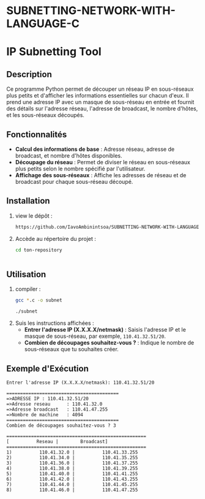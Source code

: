# SUBNETTING-NETWORK-WITH-LANGUAGE-C
# IP Subnetting Tool

## Description

Ce programme Python permet de découper un réseau IP en sous-réseaux plus petits et d'afficher les informations essentielles sur chacun d'eux. Il prend une adresse IP avec un masque de sous-réseau en entrée et fournit des détails sur l'adresse réseau, l'adresse de broadcast, le nombre d'hôtes, et les sous-réseaux découpés.

## Fonctionnalités

- **Calcul des informations de base** : Adresse réseau, adresse de broadcast, et nombre d'hôtes disponibles.
- **Découpage du réseau** : Permet de diviser le réseau en sous-réseaux plus petits selon le nombre spécifié par l'utilisateur.
- **Affichage des sous-réseaux** : Affiche les adresses de réseau et de broadcast pour chaque sous-réseau découpé.

## Installation

1. view le dépôt :
    ```bash
    https://github.com/IavoAmbinintsoa/SUBNETTING-NETWORK-WITH-LANGUAGE-C/edit/main/README.md
    ```
2. Accède au répertoire du projet :
    ```bash
    cd ton-repository
    ```
    ```

## Utilisation

1. compiler :
    ```bash
    gcc *.c -o subnet
    ```
    ```bash
    ./subnet
2. Suis les instructions affichées :
    - **Entrer l'adresse IP (X.X.X.X/netmask)** : Saisis l'adresse IP et le masque de sous-réseau, par exemple, `110.41.32.51/20`.
    - **Combien de découpages souhaitez-vous ?** : Indique le nombre de sous-réseaux que tu souhaites créer.

## Exemple d'Exécution

```text
Entrer l'adresse IP (X.X.X.X/netmask): 110.41.32.51/20

=========================================
=>ADRESSE IP : 110.41.32.51/20
=>Adresse reseau      : 110.41.32.0
=>Adresse broadcast   : 110.41.47.255
=>Nombre de machine   : 4094
=========================================
Combien de découpages souhaitez-vous ? 3

===================================================
[          Reseau |        Broadcast]
===================================================
1)          110.41.32.0 |          110.41.33.255
2)          110.41.34.0 |          110.41.35.255
3)          110.41.36.0 |          110.41.37.255
4)          110.41.38.0 |          110.41.39.255
5)          110.41.40.0 |          110.41.41.255
6)          110.41.42.0 |          110.41.43.255
7)          110.41.44.0 |          110.41.45.255
8)          110.41.46.0 |          110.41.47.255
